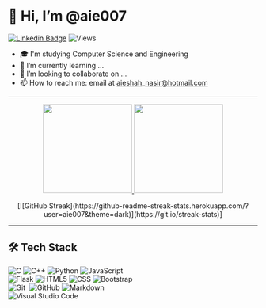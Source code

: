 # 👋 Hi, I’m @aie007
[![Linkedin Badge](https://img.shields.io/badge/-Linkedin-0077B5?style=square&logo=Linkedin&logoColor=white)](https://www.linkedin.com/in/aieshah-nasir-906a94207/) ![Views](https://komarev.com/ghpvc/?username=aie007)

- 🎓 I'm studying Computer Science and Engineering
- 🌱 I’m currently learning ...
- 💞️ I’m looking to collaborate on ...
- 📫 How to reach me: email at aieshah_nasir@hotmail.com

***

<p align="center">
<a href="https://github.com/aie007">
  <img height="180em" src="https://github-readme-stats-eight-theta.vercel.app/api?username=aie007&show_icons=true&theme=algolia&include_all_commits=true&count_private=true"/>
  <img height="180em" src="https://github-readme-stats-eight-theta.vercel.app/api/top-langs/?username=aie007&layout=compact&langs_count=8&theme=algolia"/>
</a>
</p>
<p align="center">
[![GitHub Streak](https://github-readme-streak-stats.herokuapp.com/?user=aie007&theme=dark)](https://git.io/streak-stats)]
</p>


***

## 🛠 Tech Stack

![C](https://img.shields.io/badge/-C-05122A?style=flat&logo=C&logoColor=A8B9CC)
![C++](https://img.shields.io/badge/-C++-333333?style=flat&logo=C%2B%2B&logoColor=00599C)
![Python](https://img.shields.io/badge/-Python-333333?style=flat&logo=python)
![JavaScript](https://img.shields.io/badge/-JavaScript-333333?style=flat&logo=javascript)\
![Flask](https://img.shields.io/badge/-Flask-05122A?style=flat&logo=flask)
![HTML5](https://img.shields.io/badge/-HTML_5-333333?style=flat&logo=HTML5)
![CSS](https://img.shields.io/badge/-CSS_3-333333?style=flat&logo=CSS3&logoColor=1572B6)
![Bootstrap](https://img.shields.io/badge/-Bootstrap-333333?style=flat&logo=bootstrap&logoColor=563D7C)\
![Git](https://img.shields.io/badge/-Git-05122A?style=flat&logo=git)&nbsp;
![GitHub](https://img.shields.io/badge/-GitHub-05122A?style=flat&logo=github)
![Markdown](https://img.shields.io/badge/-Markdown-05122A?style=flat&logo=markdown)\
![Visual Studio Code](https://img.shields.io/badge/-Visual%20Studio%20Code-05122A?style=flat&logo=visual-studio-code&logoColor=007ACC)
